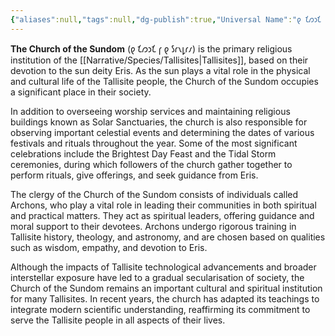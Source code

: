 ```yaml
---
{"aliases":null,"tags":null,"dg-publish":true,"Universal Name":"𐑞 𐑗𐑼𐑮𐑗 𐑝 𐑞 𐑕𐑩𐑯𐑛𐑩𐑥","permalink":"/narrative/concepts/folklore/the-church-of-the-sundom/","dgPassFrontmatter":true}
---
```


**The Church of the Sundom** (𐑞 𐑗𐑼𐑮𐑗 𐑝 𐑞 𐑕𐑩𐑯𐑛𐑩𐑥) is the primary religious institution of the [[Narrative/Species/Tallisites\|Tallisites]], based on their devotion to the sun deity Eris. As the sun plays a vital role in the physical and cultural life of the Tallisite people, the Church of the Sundom occupies a significant place in their society.

In addition to overseeing worship services and maintaining religious buildings known as Solar Sanctuaries, the church is also responsible for observing important celestial events and determining the dates of various festivals and rituals throughout the year. Some of the most significant celebrations include the Brightest Day Feast and the Tidal Storm ceremonies, during which followers of the church gather together to perform rituals, give offerings, and seek guidance from Eris.

The clergy of the Church of the Sundom consists of individuals called Archons, who play a vital role in leading their communities in both spiritual and practical matters. They act as spiritual leaders, offering guidance and moral support to their devotees. Archons undergo rigorous training in Tallisite history, theology, and astronomy, and are chosen based on qualities such as wisdom, empathy, and devotion to Eris.

Although the impacts of Tallisite technological advancements and broader interstellar exposure have led to a gradual secularisation of society, the Church of the Sundom remains an important cultural and spiritual institution for many Tallisites. In recent years, the church has adapted its teachings to integrate modern scientific understanding, reaffirming its commitment to serve the Tallisite people in all aspects of their lives.